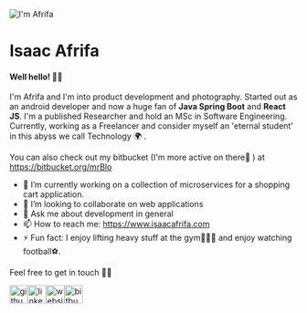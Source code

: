 ![I'm Afrifa](https://media-exp1.licdn.com/dms/image/C4E16AQFk-uHeIGhvyw/profile-displaybackgroundimage-shrink_350_1400/0/1631711017861?e=1638403200&v=beta&t=JmJawVXSt1e2D3TWmqXd2Ee6QqV0mo8fR1Wo09U2H08)

# Isaac Afrifa
#### Well hello! 👋🏾 

I'm Afrifa and I'm into product development and photography. Started out as an android developer and now a huge fan of **Java Spring Boot** and **React JS**. I'm a published Researcher and hold an MSc in Software Engineering. Currently, working as a Freelancer and consider myself an 'eternal student' in this abyss we call Technology 🌍 .

You can also check out my bitbucket (I'm more active on there🤪 ) at https://bitbucket.org/mrBlo


- 🔭 I’m currently working on a collection of microservices for a shopping cart application. 
- 👯 I’m looking to collaborate on web applications 
- 💬 Ask me about development in general 
- 📫 How to reach me: https://www.isaacafrifa.com 
- ⚡ Fun fact: I enjoy lifting heavy stuff at the gym🏋🏽‍♂️ and enjoy watching football⚽️. 

Feel free to get in touch ✌🏾

[<img src='https://cdn.jsdelivr.net/npm/simple-icons@3.0.1/icons/github.svg' alt='github' width='32'>](https://github.com/https://github.com/isaacafrifa)[<img src='https://cdn.jsdelivr.net/npm/simple-icons@3.0.1/icons/linkedin.svg' alt='linkedin' width='32'>](https://www.linkedin.com/in/https://www.linkedin.com/in/isaac-afrifa-9aa543106)[<img src='https://cdn.jsdelivr.net/npm/simple-icons@3.0.1/icons/icloud.svg' alt='website' width='32'>](https://www.isaacafrifa.com/)[<img src='https://cdn.jsdelivr.net/npm/simple-icons@3.0.1/icons/bitbucket.svg' alt='bitbucket' width='32'>](https://bitbucket.org/mrBlo)
